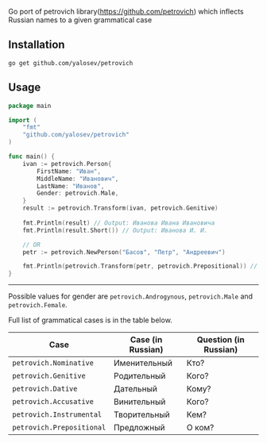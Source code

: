 Go port of petrovich library(https://github.com/petrovich) which inflects Russian names to a given grammatical case

## Installation
```
go get github.com/yalosev/petrovich
```

## Usage

```go
package main

import (
    "fmt"
    "github.com/yalosev/petrovich"
)

func main() {
	ivan := petrovich.Person{
		FirstName: "Иван",
		MiddleName: "Иванович",
		LastName: "Иванов",
		Gender: petrovich.Male,
	}
	result := petrovich.Transform(ivan, petrovich.Genitive)
	
	fmt.Println(result) // Output: Иванова Ивана Ивановича
	fmt.Println(result.Short()) // Output: Иванова И. И.

    // OR
    petr := petrovich.NewPerson("Басов", "Петр", "Андреевич") 

    fmt.Println(petrovich.Transform(petr, petrovich.Prepositional)) // Output: Басове Петре Андреевиче
}
```

---
Possible values for gender are `petrovich.Androgynous`, `petrovich.Male` and `petrovich.Female`.


Full list of grammatical cases is in the table below.

| Case                      | Case (in Russian) | Question (in Russian)  |
|---------------------------|-------------------|------------------------|
| `petrovich.Nominative`    | Именительный      | Кто?                   |
| `petrovich.Genitive`      | Родительный       | Кого?                  |
| `petrovich.Dative`        | Дательный         | Кому?                  |
| `petrovich.Accusative`    | Винительный       | Кого?                  |
| `petrovich.Instrumental`  | Творительный      | Кем?                   |
| `petrovich.Prepositional` | Предложный        | О ком?                 |